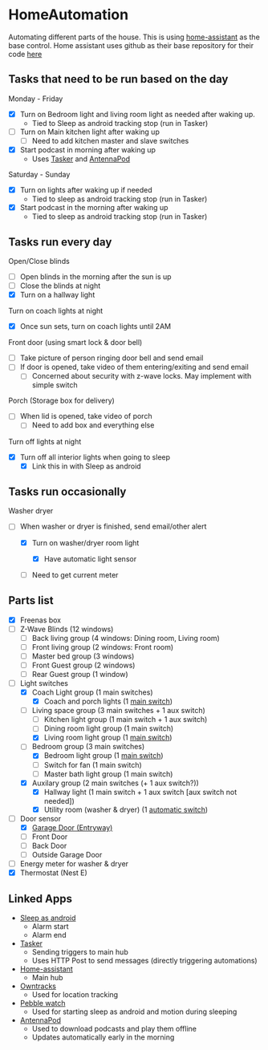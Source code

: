 # HomeAutomation
Automating different parts of the house.
This is using [home-assistant](https://home-assistant.io/) as the base control.  Home assistant uses github as their base repository for their code [here](https://github.com/home-assistant/home-assistant) 

## Tasks that need to be run based on the day
Monday - Friday
 - [x] Turn on Bedroom light and living room light as needed after waking up.  
   - Tied to Sleep as android tracking stop (run in Tasker)
 - [ ] Turn on Main kitchen light after waking up
   - [ ] Need to add kitchen master and slave switches
 - [x] Start podcast in morning after waking up
   - Uses [Tasker](https://tasker.dinglisch.net/) and [AntennaPod](https://antennapod.org/)
   
Saturday - Sunday
 - [x] Turn on lights after waking up if needed
   - Tied to sleep as android tracking stop (run in Tasker)
 - [x] Start podcast in the morning after waking up
   - Tied to sleep as android tracking stop (run in Tasker)

## Tasks run every day
Open/Close blinds
 - [ ] Open blinds in the morning after the sun is up
 - [ ] Close the blinds at night
 - [x] Turn on a hallway light
  
Turn on coach lights at night
 - [x] Once sun sets, turn on coach lights until 2AM

Front door (using smart lock & door bell)
 - [ ] Take picture of person ringing door bell and send email
 - [ ] If door is opened, take video of them entering/exiting and send email
   - [ ] Concerned about security with z-wave locks.  May implement with simple switch
 
Porch (Storage box for delivery)
 - [ ] When lid is opened, take video of porch
   - [ ] Need to add box and everything else

Turn off lights at night
 - [x] Turn off all interior lights when going to sleep
   - [x] Link this in with Sleep as android

## Tasks run occasionally 
Washer dryer
 - [ ] When washer or dryer is finished, send email/other alert
   - [x] Turn on washer/dryer room light
     - [x] Have automatic light sensor
   - [ ] Need to get current meter



## Parts list

 - [x] Freenas box
 - [ ] Z-Wave Blinds (12 windows)
   - [ ] Back living group (4 windows: Dining room, Living room)
   - [ ] Front living group (2 windows: Front room)
   - [ ] Master bed group (3 windows)
   - [ ] Front Guest group (2 windows)
   - [ ] Rear Guest group (1 window)
 - [ ] Light switches
   - [x] Coach Light group (1 main switches)
     - [x] Coach and porch lights (1 [main switch](https://www.amazon.com/gp/product/B00PYMGOHM?th=1&pldnSite=1))
   - [ ] Living space group (3 main switches + 1 aux switch)
     - [ ] Kitchen light group (1 main switch + 1 aux switch)
     - [ ] Dining room light group (1 main switch)
     - [x] Living room light group (1 [main switch](https://www.amazon.com/gp/product/B00PYMGOHM?th=1&pldnSite=1))
   - [ ] Bedroom group (3 main switches)
     - [x] Bedroom light group (1 [main switch](https://www.amazon.com/gp/product/B00PYMGOHM?th=1&pldnSite=1))
     - [ ] Switch for fan (1 main switch)
     - [ ] Master bath light group (1 main switch)
   - [x] Auxilary group (2 main switches (+ 1 aux switch?))
     - [x] Hallway light (1 main switch + 1 aux switch [aux switch not needed])
     - [x] Utility room (washer & dryer) (1 [automatic switch](https://www.amazon.com/TOPGREENER-TSOS5-W-Single-Pole-Fluorescent-Incandescent/dp/B015G8VLNA/ref=sr_1_4?s=hi&ie=UTF8&qid=1487179597&sr=1-4&keywords=automatic+light+switch))
 - [ ] Door sensor
   - [x] [Garage Door (Entryway)](https://smile.amazon.com/gp/product/B01N5HB4U5/ref=oh_aui_detailpage_o02_s00?ie=UTF8&psc=1)
   - [ ] Front Door
   - [ ] Back Door
   - [ ] Outside Garage Door
 - [ ] Energy meter for washer & dryer
 - [x] Thermostat (Nest E)

## Linked Apps
 - [Sleep as android](http://sleep.urbandroid.org/)
   - Alarm start
   - Alarm end
 - [Tasker](https://tasker.dinglisch.net/)
   - Sending triggers to main hub
   - Uses HTTP Post to send messages (directly triggering automations)
 - [Home-assistant](https://home-assistant.io/)
   - Main hub
 - [Owntracks](http://owntracks.org/)
   - Used for location tracking
 - [Pebble watch](https://www.pebble.com/)
   - Used for starting sleep as android and motion during sleeping
 - [AntennaPod](https://antennapod.org/)
   - Used to download podcasts and play them offline
   - Updates automatically early in the morning
